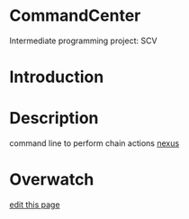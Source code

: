 # CommandCenter
Intermediate programming project:  SCV

# Introduction


# Description

command line to perform chain actions [nexus](/nexus) 


# Overwatch 


<span class="edit-link"><a href="https://github.com/yida-li/Gaming-Bots/edit/master/README.md" target="_blank"><i class="fa fa-github"></i> edit this page</a></span>
